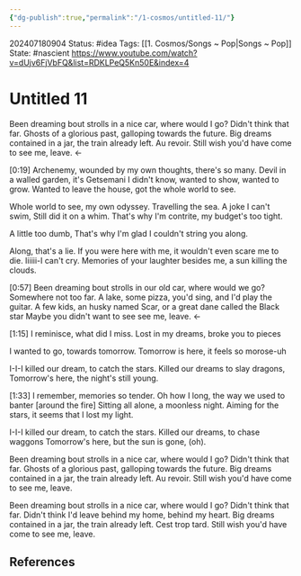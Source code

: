```yaml
---
{"dg-publish":true,"permalink":"/1-cosmos/untitled-11/"}
---
```


202407180904
Status: #idea
Tags: [[1. Cosmos/Songs ~ Pop\|Songs ~ Pop]]
State: #nascient
https://www.youtube.com/watch?v=dUjv6FjVbFQ&list=RDKLPeQ5Kn50E&index=4
# Untitled 11

Been dreaming bout strolls in a nice car, where would I go? Didn't think that far.
Ghosts of a glorious past, galloping towards the future.
Big dreams contained in a jar, the train already left. Au revoir.
Still wish you'd have come to see me, leave. <-

[0:19]
Archenemy, wounded by my own thoughts, there's so many.
Devil in a walled garden, it's Getsemani
I didn't know, wanted to show, wanted to grow. 
Wanted to leave the house, got the whole world to see.

Whole world to see, my own odyssey. Travelling the sea.
A joke I can't swim, Still did it on a whim.
That's why I'm contrite, my budget's too tight.

A little too dumb, That's why I'm glad I couldn't string you along.

Along, that's a lie. If you were here with me, it wouldn't even scare me to die.
Iiiiii-I can't cry. Memories of your laughter besides me, a sun killing the clouds.

[0:57]
Been dreaming bout strolls in our old car, where would we go? Somewhere not too far.
A lake, some pizza, you'd sing, and I'd play the guitar.
A few kids, an husky named Scar, or a great dane called the Black star
Maybe you didn't want to see see me, leave. <-

[1:15]
I reminisce, what did I miss.
Lost in my dreams, broke you to pieces

I wanted to go, towards tomorrow.
Tomorrow is here, it feels so morose-uh

I-I-I killed our dream, to catch the stars.
Killed our dreams to slay dragons, 
Tomorrow's here, the night's still young.

[1:33]
I remember, memories so tender.
Oh how I long, the way we used to banter [around the fire]
Sitting all alone, a moonless night. 
Aiming for the stars, it seems that I lost my light.

I-I-I killed our dream, to catch the stars.
Killed our dreams, to chase waggons
Tomorrow's here, but the sun is gone, (oh).

Been dreaming bout strolls in a nice car, where would I go? Didn't think that far.
Ghosts of a glorious past, galloping towards the future.
Big dreams contained in a jar, the train already left. Au revoir.
Still wish you'd have come to see me, leave. 

Been dreaming bout strolls in a nice car, where would I go? Didn't think that far.
Didn't think I'd leave behind my home, behind my heart.
Big dreams contained in a jar, the train already left. Cest trop tard.
Still wish you'd have come to see me, leave. 
## References
